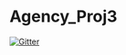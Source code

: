 # Agency_Proj3

[![Gitter](https://badges.gitter.im/Join%20Chat.svg)](https://gitter.im/smashfligaeta/Agency_Proj3?utm_source=badge&utm_medium=badge&utm_campaign=pr-badge&utm_content=badge)